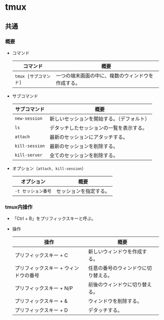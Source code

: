 # tmux

## 共通

### 概要

- コマンド

  |コマンド|概要|
  |---|---|
  |`tmux [サブコマンド]`|一つの端末画面の中に、複数のウィンドウを作成する。|

- サブコマンド

  | サブコマンド   | 概要                                       |
  | -------------- | ------------------------------------------ |
  | `new-session`  | 新しいセッションを開始する。（デフォルト） |
  | `ls`           | デタッチしたセッションの一覧を表示する。   |
  | `attach`       | 最新のセッションにアタッチする。           |
  | `kill-session` | 最新のセッションを削除する。               |
  | `kill-server`  | 全てのセッションを削除する。               |

- オプション（`attach, kill-session`）
  
  | オプション          | 概要                   |
  | ------------------- | ---------------------- |
  | `-t セッション番号` | セッションを指定する。 |

### tmux内操作

- 「Ctrl + B」をプリフィックスキーと呼ぶ。

- 操作

  | 操作                                  | 概要                                 |
  | ------------------------------------- | ------------------------------------ |
  | プリフィックスキー + C                | 新しいウィンドウを作成する。         |
  | プリフィックスキー + ウィンドウの番号 | 任意の番号のウィンドウに切り替える。 |
  | プリフィックスキー + N/P              | 前後のウィンドウに切り替える。       |
  | プリフィックスキー + &                | ウィンドウを削除する。               |
  | プリフィックスキー + D                | デタッチする。                       |
